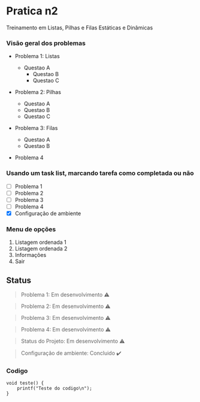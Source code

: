 # Pratica n2
<p align="justify">Treinamento em Listas, Pilhas e Filas Estáticas e Dinâmicas</p>

### Visão geral dos problemas
- Problema 1: Listas
	- Questao A
		- Questao B
		- Questao C

- Problema 2: Pilhas
	- Questao A
	- Questao B
	- Questao C

- Problema 3: Filas
	- Questao A
	- Questao B

- Problema 4

### Usando um task list, marcando tarefa como completada ou não

- [ ] Problema 1
- [ ] Problema 2
- [ ] Problema 3
- [ ] Problema 4
- [X] Configuração de ambiente

### Menu de opções

1. Listagem ordenada 1
2. Listagem ordenada 2
3. Informações
0. Sair

## Status

> Problema 1: Em desenvolvimento :warning:

> Problema 2: Em desenvolvimento :warning:

> Problema 3: Em desenvolvimento :warning:

> Problema 4: Em desenvolvimento :warning:

> Status do Projeto: Em desenvolvimento :warning:

> Configuração de ambiente: Concluido :heavy_check_mark:

### Codigo

```
void teste() {
	printf("Teste do codigo\n");
}
```
